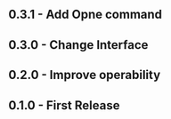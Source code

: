 ## 0.3.1 - Add Opne command
## 0.3.0 - Change Interface
## 0.2.0 - Improve operability
## 0.1.0 - First Release
